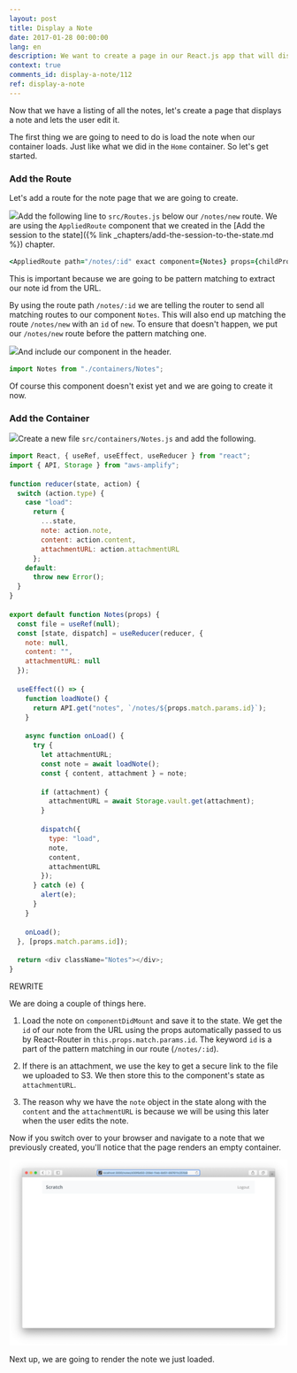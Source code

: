 ```yaml
---
layout: post
title: Display a Note
date: 2017-01-28 00:00:00
lang: en
description: We want to create a page in our React.js app that will display a user’s note based on the id in the URL. We are going to use the React Router v4 Route component’s URL parameters to get the id. Using this id we are going to request our note from the serverless backend API. And use AWS Amplify's Storage.vault.get() method to get a secure link to download our attachment.
context: true
comments_id: display-a-note/112
ref: display-a-note
---
```


Now that we have a listing of all the notes, let's create a page that displays a note and lets the user edit it.

The first thing we are going to need to do is load the note when our container loads. Just like what we did in the `Home` container. So let's get started.

### Add the Route

Let's add a route for the note page that we are going to create.

<img class="code-marker" src="/assets/s.png" />Add the following line to `src/Routes.js` below our `/notes/new` route. We are using the `AppliedRoute` component that we created in the [Add the session to the state]({% link _chapters/add-the-session-to-the-state.md %}) chapter.

``` coffee
<AppliedRoute path="/notes/:id" exact component={Notes} props={childProps} />
```

This is important because we are going to be pattern matching to extract our note id from the URL.

By using the route path `/notes/:id` we are telling the router to send all matching routes to our component `Notes`. This will also end up matching the route `/notes/new` with an `id` of `new`. To ensure that doesn't happen, we put our `/notes/new` route before the pattern matching one.

<img class="code-marker" src="/assets/s.png" />And include our component in the header.

``` javascript
import Notes from "./containers/Notes";
```

Of course this component doesn't exist yet and we are going to create it now.

### Add the Container

<img class="code-marker" src="/assets/s.png" />Create a new file `src/containers/Notes.js` and add the following.

``` javascript
import React, { useRef, useEffect, useReducer } from "react";
import { API, Storage } from "aws-amplify";

function reducer(state, action) {
  switch (action.type) {
    case "load":
      return {
        ...state,
        note: action.note,
        content: action.content,
        attachmentURL: action.attachmentURL
      };
    default:
      throw new Error();
  }
}

export default function Notes(props) {
  const file = useRef(null);
  const [state, dispatch] = useReducer(reducer, {
    note: null,
    content: "",
    attachmentURL: null
  });

  useEffect(() => {
    function loadNote() {
      return API.get("notes", `/notes/${props.match.params.id}`);
    }

    async function onLoad() {
      try {
        let attachmentURL;
        const note = await loadNote();
        const { content, attachment } = note;

        if (attachment) {
          attachmentURL = await Storage.vault.get(attachment);
        }

        dispatch({
          type: "load",
          note,
          content,
          attachmentURL
        });
      } catch (e) {
        alert(e);
      }
    }

    onLoad();
  }, [props.match.params.id]);

  return <div className="Notes"></div>;
}
```

REWRITE

We are doing a couple of things here.

1. Load the note on `componentDidMount` and save it to the state. We get the `id` of our note from the URL using the props automatically passed to us by React-Router in `this.props.match.params.id`. The keyword `id` is a part of the pattern matching in our route (`/notes/:id`).

2. If there is an attachment, we use the key to get a secure link to the file we uploaded to S3. We then store this to the component's state as `attachmentURL`.

3. The reason why we have the `note` object in the state along with the `content` and the `attachmentURL` is because we will be using this later when the user edits the note.

Now if you switch over to your browser and navigate to a note that we previously created, you'll notice that the page renders an empty container.

![Empty notes page loaded screenshot](/assets/empty-notes-page-loaded.png)

Next up, we are going to render the note we just loaded.
